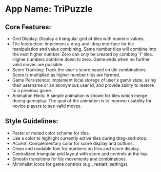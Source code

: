 # **App Name**: TriPuzzle

## Core Features:

- Grid Display: Display a triangular grid of tiles with numeric values.
- Tile Interaction: Implement a drag-and-drop interface for tile manipulation and value combining.  Same number tiles will combine into the next higher number. Zero can only be created by combing '1' tiles.  Higher numbers combine down to zero. Game ends when no further valid moves are possible.
- Score Tracking: Track the user's score based on tile combinations. Score is multiplied as higher number tiles are formed.
- Game Persistence: Implement local storage of user's game state, using their username or an anonymous user id, and provide ability to restore to a previous game.
- Animation Hints: A simple animation is shown for tiles which merge during gameplay. The goal of the animation is to improve usability for novice players to see valid moves.

## Style Guidelines:

- Pastel or muted color scheme for tiles.
- Use a color to highlight currently active tiles during drag-and-drop.
- Accent: Complementary color for score display and buttons.
- Clean and readable font for numbers on tiles and score display.
- Centralized triangular grid layout with score and controls at the top.
- Smooth transitions for tile movements and combinations.
- Minimalist icons for game controls (e.g., restart, settings).